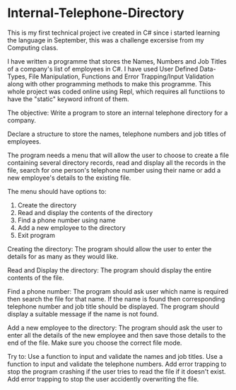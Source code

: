 # Internal-Telephone-Directory

This is my first technical project ive created in C# since i started learning the language in September, this was a challenge excersise from my Computing class.

I have written a programme that stores the Names, Numbers and Job Titles of a company's list of employees in C#. I have used User Defined Data-Types, File Manipulation, Functions and Error Trapping/Input Validation along with other programming methods to make this programme. This whole project was coded online using Repl, which requires all functiions to have the "static" keyword infront of them.


The objective:
Write a program to store an internal telephone directory for a company. 

Declare a structure to store the names, telephone numbers and job titles of employees. 

The program needs a menu that will allow the user to choose to create a file containing several directory records, read and display all the records in the file, search for one person's telephone number using their name or add a new employee's details to the existing file. 

The menu should have options to: 
1. Create the directory
2. Read and display the contents of the directory
3. Find a phone number using name
4. Add a new employee to the directory
5. Exit program
  
Creating the directory:
The program should allow the user to enter the details for as many as they would like. 

Read and Display the directory:
The program should display the entire contents of the file. 

Find a phone number:
The program should ask user which name is required then search the file for that name. If the name is found then corresponding telephone number and job title should be displayed. The program should display a suitable message if the name is not found. 

Add a new employee to the directory:
The program should ask the user to enter all the details of the new employee and then save those details to the end of the file. Make sure you choose the correct file mode. 

Try to:
Use a function to input and validate the names and job titles. 
Use a function to input and validate the telephone numbers. 
Add error trapping to stop the program crashing if the user tries to read the file if it doesn't exist. 
Add error trapping to stop the user accidently overwriting the file.
